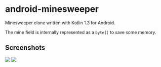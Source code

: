 # android-minesweeper

Minesweeper clone written with Kotlin 1.3 for Android.

The mine field is internally represented as a `byte[]` to save some memory.

## Screenshots

![](https://i.imgur.com/XfctH4s.png)
![](https://i.imgur.com/1kpiwnS.png)